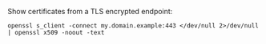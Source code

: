 Show certificates from a TLS encrypted endpoint:
```shell
openssl s_client -connect my.domain.example:443 </dev/null 2>/dev/null | openssl x509 -noout -text
```